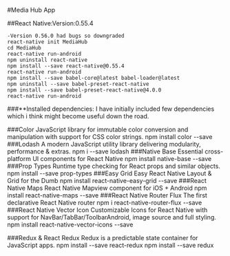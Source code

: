 #Media Hub App


##React Native:Version:0.55.4

	-Version 0.56.0 had bugs so downgraded 
	react-native init MediaHub
	cd MediaHub
	react-native run-android
	npm uninstall react-native
	npm install --save react-native@0.55.4
	react-native run-android
	npm install --save babel-core@latest babel-loader@latest
	npm uninstall --save babel-preset-react-native
	npm install --save babel-preset-react-native@4.0.0
	react-native run-android
###**Installed dependencies:
I have initially included few dependencies which i think might become useful down the road.

###Color
JavaScript library for immutable color conversion and manipulation with support for CSS color strings.
npm install color --save
###Lodash
A modern JavaScript utility library delivering modularity, performance & extras.
	npm i --save lodash
###Native Base
Essential cross-platform UI components for React Native
	npm install native-base --save
###Prop Types
Runtime type checking for React props and similar objects.
npm install --save prop-types
###Easy Grid
Easy React Native Layout & Grid for the Dumb
	npm install react-native-easy-grid --save
###React Native Maps
React Native Mapview component for iOS + Android
	npm install react-native-maps --save
###React Native Router Flux
The first declarative React Native router
npm i react-native-router-flux --save
###React Native Vector Icon
Customizable Icons for React Native with support for NavBar/TabBar/ToolbarAndroid, image source and full styling.
	npm install react-native-vector-icons --save

###Redux & React Redux
Redux is a predictable state container for JavaScript apps.
	npm install --save react-redux
	npm install --save redux



